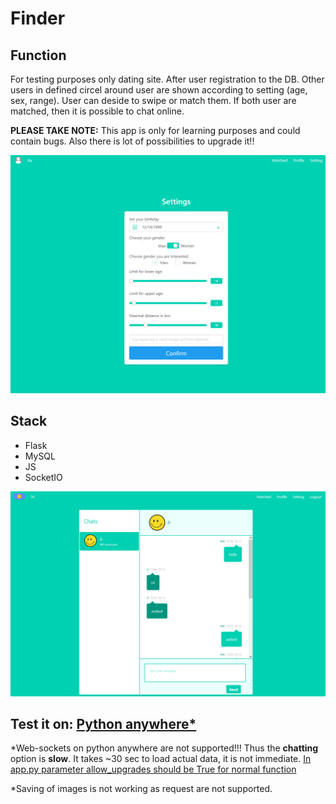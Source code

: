 # Finder
## Function
For testing purposes only dating site. After user registration to the DB. Other users in defined circel around user are shown according to setting (age, sex, range). User can deside to swipe or match them. If both user are matched, then it is possible to chat online.

__PLEASE TAKE NOTE:__ This app is only for learning purposes and could contain bugs. Also there is lot of possibilities to upgrade it!!

![Setting page where user can set up gender, age, range of circle and so on.](https://github.com/JiriSvacek/Finder/blob/master/pics/setting.PNG)
## Stack
* Flask
* MySQL
* JS
* SocketIO
  
![Matched page, where matched users can chat to each other](https://github.com/JiriSvacek/Finder/blob/master/pics/matched_chat.PNG)

## Test it on: [Python anywhere*](JiriSvacek.eu.pythonanywhere.com )

*Web-sockets on python anywhere are not supported!!! Thus the **chatting** option is **slow**. It takes ~30 sec to load actual data, it is not immediate. [In app.py parameter allow_upgrades should be True for normal function](https://github.com/JiriSvacek/Finder/blob/db825a9287312168a16b2372cebe9b1083dfc32a/app.py#L33)

*Saving of images is not working as request are not supported.
